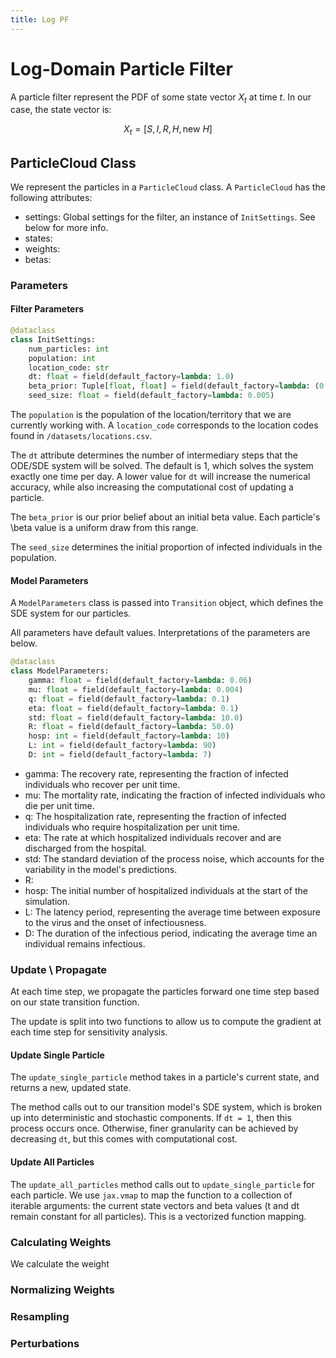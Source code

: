 ```yaml
---
title: Log PF
---
```

<script src="./assets/mathjax_settings.js" async></script>

# Log-Domain Particle Filter

A particle filter represent the PDF of some state vector $X_t$ at time $t$. In our case, the state vector is:

$$X_t = [S, I, R, H, \text{new } H]$$

## ParticleCloud Class
We represent the particles in a `ParticleCloud` class. A `ParticleCloud` has the following attributes:
- settings: Global settings for the filter, an instance of `InitSettings`. See below for more info.
- states:
- weights:
- betas:

### Parameters
#### Filter Parameters

```python
@dataclass
class InitSettings:
    num_particles: int
    population: int
    location_code: str
    dt: float = field(default_factory=lambda: 1.0)
    beta_prior: Tuple[float, float] = field(default_factory=lambda: (0.10, 0.15))
    seed_size: float = field(default_factory=lambda: 0.005)
```
The `population` is the population of the location/territory that we are currently working with. A `location_code` corresponds to the location codes found in `/datasets/locations.csv`. 

The `dt` attribute determines the number of intermediary steps that the ODE/SDE system will be solved. The default is 1, which solves the system exactly one time per day. A lower value for `dt` will increase the numerical accuracy, while also increasing the computational cost of updating a particle. 

The `beta_prior` is our prior belief about an initial beta value. Each particle's \beta value is a uniform draw from this range. 

The `seed_size` determines the initial proportion of infected individuals in the population. 

#### Model Parameters
A `ModelParameters` class is passed into `Transition` object, which defines the SDE system for our particles. 

All parameters have default values. Interpretations of the parameters are below.

```python
@dataclass
class ModelParameters:
    gamma: float = field(default_factory=lambda: 0.06)
    mu: float = field(default_factory=lambda: 0.004)
    q: float = field(default_factory=lambda: 0.1)
    eta: float = field(default_factory=lambda: 0.1)
    std: float = field(default_factory=lambda: 10.0)
    R: float = field(default_factory=lambda: 50.0)
    hosp: int = field(default_factory=lambda: 10)
    L: int = field(default_factory=lambda: 90)
    D: int = field(default_factory=lambda: 7)
```

- gamma: The recovery rate, representing the fraction of infected individuals who recover per unit time.                                         
- mu: The mortality rate, indicating the fraction of infected individuals who die per unit time.                                                 
- q: The hospitalization rate, representing the fraction of infected individuals who require hospitalization per unit time.                      
- eta: The rate at which hospitalized individuals recover and are discharged from the hospital.                                                  
- std: The standard deviation of the process noise, which accounts for the variability in the model's predictions.                               
- R:                                                                                                                   
- hosp: The initial number of hospitalized individuals at the start of the simulation.                                                           
- L: The latency period, representing the average time between exposure to the virus and the onset of infectiousness.                            
- D: The duration of the infectious period, indicating the average time an individual remains infectious.                                        

### Update \ Propagate
At each time step, we propagate the particles forward one time step based on our state transition function. 

The update is split into two functions to allow us to compute the gradient at each time step for sensitivity analysis. 

#### Update Single Particle
The `update_single_particle` method takes in a particle's current state, and returns a new, updated state. 

The method calls out to our transition model's SDE system, which is broken up into deterministic and stochastic components. If `dt = 1`, then this process occurs once. Otherwise, finer granularity can be achieved by decreasing `dt`, but this comes with computational cost. 

#### Update All Particles
The `update_all_particles` method calls out to `update_single_particle` for each particle. We use `jax.vmap` to map the function to a collection of iterable arguments: the current state vectors and beta values (t and dt remain constant for all particles). This is a vectorized function mapping.  


### Calculating Weights
We calculate the weight
### Normalizing Weights

### Resampling

### Perturbations
